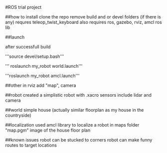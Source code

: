 #ROS trial project

##how to install
clone the repo
remove build and or devel folders (if there is any)
requres teleop_twist_keyboard
also requires ros, gazebo, rviz, amcl ros lib

##launch

after successfull build 

'''source devel/setup.bash'''

''' roslaunch my_robot world.launch'''

'''roslaunch my_robot amcl.launch'''

##other
in rviz add "map", camera


##robot
created a simplistic robot with .xacro
sensors include lidar and camera

##world
simple house (actually similar  floorplan as my house in the countryside)

##localization
used amcl library to localize a robot
in maps folder "map.pgm" image of the house floor plan

##known issues
robot can be stucked to corners
robot can make funny routes to target locations
